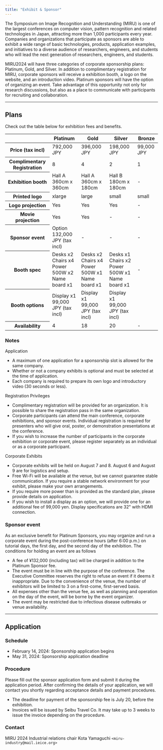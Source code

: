 ```yaml
---
title: "Exhibit & Sponsor"
---
```


The Symposium on Image Recognition and Understanding (MIRU) is one of the largest conferences on computer vision, pattern recognition and related technologies in Japan, attracting more than 1,000 participants every year. Companies and organizations that participate as sponsors are able to exhibit a wide range of basic technologies, products, application examples, and initiatives to a diverse audience of researchers, engineers, and students who will lead the next generation of researchers, engineers, and students.

MIRU2024 will have three categories of corporate sponsorship plans: Platinum, Gold, and Silver. In addition to complimentary registration for MIRU, corporate sponsors will receive a exhibition booth, a logo on the website, and an introduction video. Platinum sponsors will have the option of organizing an event. Take advantage of this opportunity not only for research discussions, but also as a place to communicate with participants for recruiting and collaboration.

---

## Plans

Check out the table below for exhibition fees and benefits.

<table class="table">
<thead class="table-dark">
<tr>
  <th scope="col"></th>
  <th scope="col">Platinum</th>
  <th scope="col">Gold</th>
  <th scope="col">Silver</th>
  <th scope="col">Bronze</th>
</tr>
</thead>
<tbody>
<tr>
  <th scope="row">Price (tax incl)</th>
  <td>792,000 JPY</td>
  <td>396,000 JPY</td>
  <td>198,000 JPY</td>
  <td>99,000 JPY</td>
</tr>
<tr>
  <th scope="row">Complimentary Registration</td>
  <td>8</td>
  <td>4</td>
  <td>2</td>
  <td>1</td>
</tr>
<tr>
  <th scope="row">Exhibition booth</th>
  <td>Hall A<br>360cm x 360cm</td>
  <td>Hall A<br>360cm x 180cm</td>
  <td>Hall B<br>180cm x 180cm</td>
  <td>-</td>
</tr>
<tr>
  <th scope="row">Printed logo</th>
  <td>xlarge</td>
  <td>large</td>
  <td>small</td>
  <td>small</td>
</tr>
<tr>
  <th scope="row">Logo projection</th>
  <td>Yes</td>
  <td>Yes</td>
  <td>Yes</td>
  <td>-</td>
</tr>
<tr>
  <th scope="row">Movie projection</th>
  <td>Yes</td>
  <td>Yes</td>
  <td>-</td>
  <td>-</td>
</tr>
<tr>
  <th scope="row">Sponsor event</th>
  <td>Option<br>132,000 JPY (tax incl)</td>
  <td>-</td>
  <td>-</td>
  <td>-</td>
</tr>
<tr>
  <th scope="row">Booth spec</th>
  <td>Desks x2<br>Chairs x4<br>Power 500W x2<br>Name board x1</td>
  <td>Desks x2<br>Chairs x4<br>Power 500W x1<br>Name board x1</td>
  <td>Desks x1<br>Chairs x2<br>Power 500W x1<br>Name board x1</td>
  <td>-</td>
</tr>
<tr>
  <th scope="row">Booth options</th>
  <td>Display x1<br>99,000 JPY (tax incl)</td>
  <td>Display x1<br>99,000 JPY (tax incl)</td>
  <td>Display x1<br>99,000 JPY (tax incl)</td>
  <td></td>
</tr>
<tr>
  <th scope="row">Availability</th>
  <td>4</td>
  <td>18</td>
  <td>20</td>
  <td>-</td>
</tr>
</tbody>
</table>

### Notes

Application

- A maximum of one application for a sponsorship slot is allowed for the same company.
- Whether or not a company exhibits is optional and must be selected at the time of application.
- Each company is required to prepare its own logo and introductory video (30 seconds or less).

Registration Privileges

- Complimentary registration will be provided for an organization. It is possible to share the registration pass in the same organization.
- Corporate participants can attend the main conference, corporate exhibitions, and sponsor events. Individual registration is required for presenters who will give oral, poster, or demonstration presentations at the conference.
- If you wish to increase the number of participants in the corporate exhibition or corporate event, please register separately as an individual or as a corporate participant.

Corporate Exhibits

- Corporate exhibits will be held on August 7 and 8. August 6 and August 9 are for logistics and setup.
- Free Wi-Fi will be available at the venue, but we cannot guarantee stable communication. If you require a stable network environment for your exhibit, please make your own arrangements.
- If you require more power than is provided as the standard plan, please provide details on application.
- If you wish to install a display as an option, we will provide one for an additional fee of 99,000 yen. Display specifications are 32" with HDMI connection.

### Sponsor event

As an exclusive benefit for Platinum Sponsors, you may organize and run a corporate event during the post-conference hours (after 6:00 p.m.) on tutorial days, the first day, and the second day of the exhibition. The conditions for holding an event are as follows

- A fee of ¥132,000 (including tax) will be charged in addition to the Platinum Sponsor fee.
- The event must be in line with the purpose of the conference. The Executive Committee reserves the right to refuse an event if it deems it inappropriate.
Due to the convenience of the venue, the number of exhibitors will be limited to 3 on a first-come, first-served basis.
- All expenses other than the venue fee, as well as planning and operation on the day of the event, will be borne by the event organizer.
- The event may be restricted due to infectious disease outbreaks or venue availability.

---

## Application

### Schedule

- February 14, 2024: Sponsorship application begins
- May 31, 2024: Sponsorship application deadline

### Procedure

Please fill out the sponsor application form and submit it during the application period. After confirming the details of your application, we will contact you shortly regarding acceptance details and payment procedures.

- The deadline for payment of the sponsorship fee is July 20, before the exhibition.
- Invoices will be issued by Seibu Travel Co. It may take up to 3 weeks to issue the invoice depending on the procedure.

### Contact

MIRU 2024 Industrial relations chair
Kota Yamaguchi `<miru-industry@mail.ieice.org>`
